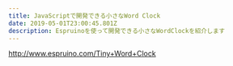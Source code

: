 ```yaml
---
title: JavaScriptで開発できる小さなWord Clock
date: 2019-05-01T23:00:45.801Z
description: Espruinoを使って開発できる小さなWordClockを紹介します
---
```

http://www.espruino.com/Tiny+Word+Clock
